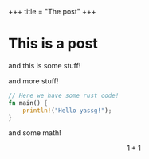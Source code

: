 +++
title = "The post"
+++

# This is a post

and this is some stuff!

and more stuff!

```rust
// Here we have some rust code!
fn main() {
    println!("Hello yassg!");
}
```

and some math!

$$1 + 1$$
